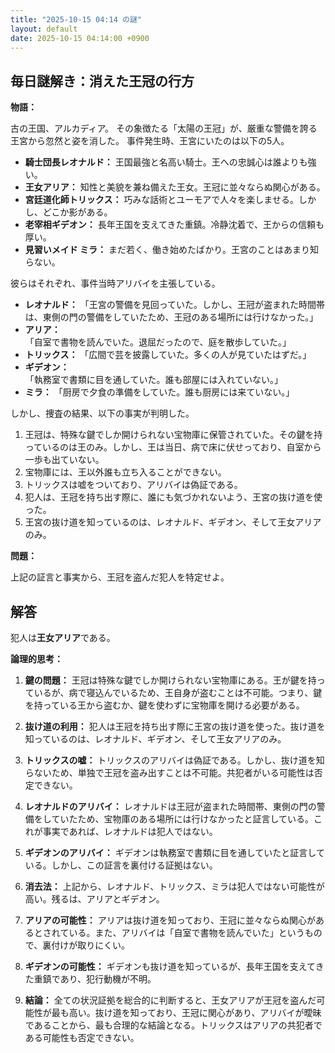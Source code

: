 ```yaml
---
title: "2025-10-15 04:14 の謎"
layout: default
date: 2025-10-15 04:14:00 +0900
---
```

## 毎日謎解き：消えた王冠の行方

**物語：**

古の王国、アルカディア。
その象徴たる「太陽の王冠」が、厳重な警備を誇る王宮から忽然と姿を消した。
事件発生時、王宮にいたのは以下の5人。

*   **騎士団長レオナルド：** 王国最強と名高い騎士。王への忠誠心は誰よりも強い。
*   **王女アリア：** 知性と美貌を兼ね備えた王女。王冠に並々ならぬ関心がある。
*   **宮廷道化師トリックス：** 巧みな話術とユーモアで人々を楽しませる。しかし、どこか影がある。
*   **老宰相ギデオン：** 長年王国を支えてきた重鎮。冷静沈着で、王からの信頼も厚い。
*   **見習いメイド ミラ：** まだ若く、働き始めたばかり。王宮のことはあまり知らない。

彼らはそれぞれ、事件当時アリバイを主張している。

*   **レオナルド：** 「王宮の警備を見回っていた。しかし、王冠が盗まれた時間帯は、東側の門の警備をしていたため、王冠のある場所には行けなかった。」
*   **アリア：** 「自室で書物を読んでいた。退屈だったので、庭を散歩していた。」
*   **トリックス：** 「広間で芸を披露していた。多くの人が見ていたはずだ。」
*   **ギデオン：** 「執務室で書類に目を通していた。誰も部屋には入れていない。」
*   **ミラ：** 「厨房で夕食の準備をしていた。誰も厨房には来ていない。」

しかし、捜査の結果、以下の事実が判明した。

1.  王冠は、特殊な鍵でしか開けられない宝物庫に保管されていた。その鍵を持っているのは王のみ。しかし、王は当日、病で床に伏せっており、自室から一歩も出ていない。
2.  宝物庫には、王以外誰も立ち入ることができない。
3.  トリックスは嘘をついており、アリバイは偽証である。
4.  犯人は、王冠を持ち出す際に、誰にも気づかれないよう、王宮の抜け道を使った。
5.  王宮の抜け道を知っているのは、レオナルド、ギデオン、そして王女アリアのみ。

**問題：**

上記の証言と事実から、王冠を盗んだ犯人を特定せよ。

## 解答

犯人は**王女アリア**である。

**論理的思考：**

1.  **鍵の問題：** 王冠は特殊な鍵でしか開けられない宝物庫にある。王が鍵を持っているが、病で寝込んでいるため、王自身が盗むことは不可能。つまり、鍵を持っている王から盗むか、鍵を使わずに宝物庫を開ける必要がある。

2.  **抜け道の利用：** 犯人は王冠を持ち出す際に王宮の抜け道を使った。抜け道を知っているのは、レオナルド、ギデオン、そして王女アリアのみ。

3.  **トリックスの嘘：** トリックスのアリバイは偽証である。しかし、抜け道を知らないため、単独で王冠を盗み出すことは不可能。共犯者がいる可能性は否定できない。

4.  **レオナルドのアリバイ：** レオナルドは王冠が盗まれた時間帯、東側の門の警備をしていたため、宝物庫のある場所には行けなかったと証言している。これが事実であれば、レオナルドは犯人ではない。

5.  **ギデオンのアリバイ：** ギデオンは執務室で書類に目を通していたと証言している。しかし、この証言を裏付ける証拠はない。

6.  **消去法：** 上記から、レオナルド、トリックス、ミラは犯人ではない可能性が高い。残るは、アリアとギデオン。

7.  **アリアの可能性：** アリアは抜け道を知っており、王冠に並々ならぬ関心があるとされている。また、アリバイは「自室で書物を読んでいた」というもので、裏付けが取りにくい。

8.  **ギデオンの可能性：** ギデオンも抜け道を知っているが、長年王国を支えてきた重鎮であり、犯行動機が不明。

9.  **結論：** 全ての状況証拠を総合的に判断すると、王女アリアが王冠を盗んだ可能性が最も高い。抜け道を知っており、王冠に関心があり、アリバイが曖昧であることから、最も合理的な結論となる。トリックスはアリアの共犯者である可能性も否定できない。
